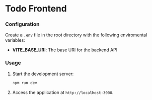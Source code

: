 # Todo Frontend

### Configuration

Create a `.env` file in the root directory with the following enviromental variables:

- **VITE_BASE_URI**: The base URI for the backend API

### Usage

1. Start the development server:

   ```bash
   npm run dev
   ```

2. Access the application at `http://localhost:3000`.
